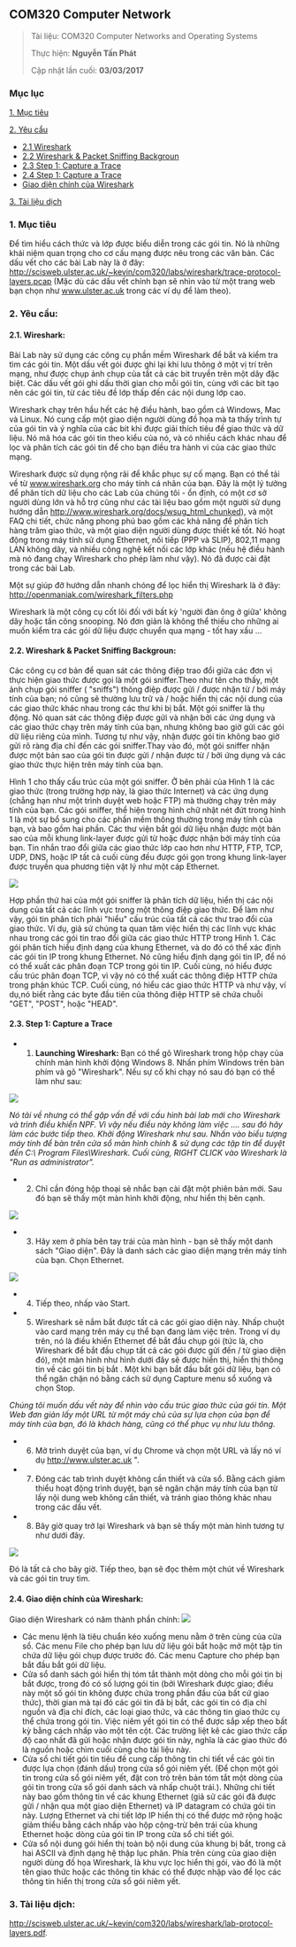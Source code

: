 ﻿## COM320 Computer Network

> Tài liệu: COM320 Computer Networks and Operating Systems
>
> Thực hiện: **Nguyễn Tấn Phát**
> 
> Cập nhật lần cuối: **03/03/2017**

### Mục lục
[1. Mục tiêu](#muctieu)

[2. Yêu cẩu](#yeucau)

- [2.1 Wireshark](#wireshark)
- [2.2 Wireshark & Packet Sniffing Backgroun](#sniffs)
- [2.3 Step 1: Capture a Trace](#thaotac)
- [2.4 Step 1: Capture a Trace](#thaotac)
- [Giao diện chính của Wireshark](#giaodien)

[3. Tài liệu dịch](#tailieu)



<a name="muctieu"></a>
### 1. Mục tiêu 
Để tìm hiểu cách thức và lớp được biểu diễn trong các gói tin. Nó là những khái niệm quan trọng cho cơ cấu mạng được nêu trong các văn bản.
Các dấu vết cho các bài Lab này là ở đây:
 http://scisweb.ulster.ac.uk/~kevin/com320/labs/wireshark/trace-protocol-layers.pcap
(Mặc dù các dấu vết chính bạn sẽ nhìn vào từ một trang web bạn chọn như www.ulster.ac.uk trong các ví dụ để làm theo).

<a name="yeucau"></a>
### 2. Yêu cầu:

<a name="wireshark"></a>
#### 2.1. Wireshark:

Bài Lab này sử dụng các công cụ phần mềm Wireshark để bắt và kiểm tra tìm các gói tin. Một dấu vết gói được ghi lại khi lưu thông ở một vị trí trên mạng, như được chụp ảnh chụp của tất cả các bit truyền trên một dây đặc biệt. Các dấu vết gói ghi dấu thời gian cho mỗi gói tin, cùng với các bit tạo nên các gói tin, từ các tiêu đề lớp thấp đến các nội dung lớp cao. 

Wireshark chạy trên hầu hết các hệ điều hành, bao gồm cả Windows, Mac và Linux. Nó cung cấp một giao diện người dùng đồ họa mà ta thấy trình tự của gói tin và ý nghĩa của các bit khi được giải thích tiêu đề giao thức và dữ liệu. Nó mã hóa các gói tin theo kiểu của nó, và có nhiều cách khác nhau để lọc và phân tích các gói tin để cho bạn điều tra hành vi của các giao thức mạng.

Wireshark được sử dụng rộng rãi để khắc phục sự cố mạng. Bạn có thể tải về từ www.wireshark.org cho máy tính cá nhân của bạn. Đây là một lý tưởng để phân tích dữ liệu  cho các Lab của chúng tôi - ổn định, có một cơ sở người dùng lớn và hỗ trợ cũng như các tài liệu bao gồm một người sử dụng hướng dẫn http://www.wireshark.org/docs/wsug_html_chunked), và một FAQ chi tiết, chức năng phong phú bao gồm các khả năng để phân tích hàng trăm giao thức, và một giao diện người dùng được thiết kế tốt. Nó hoạt động trong máy tính sử dụng Ethernet, nối tiếp (PPP và SLIP), 802,11 mạng LAN không dây, và nhiều công nghệ kết nối các lớp khác (nếu hệ điều hành mà nó đang chạy Wireshark cho phép làm như vậy). Nó đã được cài đặt trong các bài Lab.

Một sự giúp đỡ hướng dẫn nhanh chóng để lọc hiển thị Wireshark là ở đây: http://openmaniak.com/wireshark_filters.php



Wireshark là một công cụ cốt lõi đối với bất kỳ 'người đàn ông ở giữa' không dây hoặc tấn công snooping. Nó đơn giản là không thể thiếu cho những ai muốn kiểm tra các gói dữ liệu được chuyển qua mạng - tốt hay xấu ...

#### 2.2. Wireshark & Packet Sniffing Backgroun:
Các công cụ cơ bản để quan sát các thông điệp trao đổi giữa các đơn vị thực hiện giao thức được gọi là một gói sniffer.Theo như tên cho thấy, một ảnh chụp gói sniffer ( "sniffs") thông điệp được gửi /  được nhận từ / bởi máy tính của bạn; nó cũng sẽ thường lưu trữ và / hoặc hiển thị các nội dung của các giao thức khác nhau trong các thư  khi bị bắt. Một gói sniffer là thụ động. Nó quan sát các thông điệp được gửi và nhận bởi các ứng dụng và các giao thức chạy trên máy tính của bạn, nhưng không bao giờ gửi các gói dữ liệu riêng của mình. Tương tự như vậy, nhận được gói tin không bao giờ gửi rõ ràng địa chỉ đến các gói sniffer.Thay vào đó, một gói sniffer nhận được một bản sao của gói tin được gửi / nhận được từ / bởi ứng dụng và các giao thức thực hiện trên máy tính của bạn. 

Hình 1 cho thấy cấu trúc của một gói sniffer. Ở bên phải của Hình 1 là các giao thức (trong trường hợp này, là giao thức Internet) và các ứng dụng (chẳng hạn như một trình duyệt web hoặc FTP) mà thường chạy trên máy tính của bạn. Các gói sniffer, thể hiện trong hình chữ nhật nét đứt trong hình 1 là một sự bổ sung cho các phần mềm thông thường trong máy tính của bạn, và bao gồm hai phần. Các thư viện bắt gói dữ liệu nhận được một bản sao của mỗi khung link-layer được gửi từ hoặc được nhận bởi máy tính của bạn. Tin nhắn trao đổi giữa các giao thức lớp cao hơn như HTTP, FTP, TCP, UDP, DNS, hoặc IP tất cả cuối cùng đều được gói gọn trong khung link-layer được truyền qua phương tiện vật lý như một cáp Ethernet.

![](http://i.imgur.com/2OzVb7p.png)

Hợp phần thứ hai của một gói sniffer là phân tích dữ liệu, hiển thị các nội dung của tất cả các lĩnh vực trong một thông điệp giao thức. Để làm như vậy, gói tin phân tích  phải "hiểu" cấu trúc của tất cả các thư trao đổi của giao thức. Ví dụ, giả sử chúng ta quan tâm việc hiển thị các lĩnh vực khác nhau trong các gói tin trao đổi giữa các giao thức HTTP trong Hình 1. Các gói phân tích hiểu định dạng của khung Ethernet, và do đó có thể xác định các gói tin IP trong khung Ethernet. Nó cũng hiểu định dạng gói tin IP, để nó có thể xuất các phân đoạn TCP trong gói tin IP. Cuối cùng, nó hiểu được cấu trúc phân đoạn TCP, vì vậy nó có thể xuất các thông điệp HTTP chứa trong phân khúc TCP. Cuối cùng, nó hiểu các giao thức HTTP và như vậy, ví dụ,nó biết rằng các byte đầu tiên của thông điệp HTTP sẽ chứa chuỗi "GET", "POST", hoặc "HEAD".

<a name="sniffs"></a>
#### 2.3. Step 1: Capture a Trace 

- 1. **Launching Wireshark:**
Bạn có thể gõ Wireshark trong hộp chạy của chính màn hình khởi động Windows 8. Nhấn phím Windows trên bàn phím và gõ "Wireshark". Nếu sự cố khi chạy nó sau đó bạn có thể làm như sau:

![](http://i.imgur.com/nDiF5vv.png)

 *Nó tải về nhưng có thể gặp vấn đề với cấu hình bài lab mới cho Wireshark và trình điều khiển NPF. Vì vậy nếu điều này không làm việc .... sau đó hãy làm các bước tiếp theo. Khởi động Wireshark như sau. Nhấn vào biểu tượng máy tính để bàn trên cửa sổ màn hình chính & sử dụng các tập tin để duyệt đến C:\ Program Files\Wireshark. Cuối cùng, RIGHT CLICK vào Wireshark là "Run as administrator".*

- 2. Chỉ cần đóng hộp thoại sẽ nhắc bạn cài đặt một phiên bản mới. Sau đó bạn sẽ thấy một màn hình khởi động, như hiển thị bên cạnh.
 
 ![](http://i.imgur.com/OnV1L2c.png)
 
- 3. Hãy xem ở phía bên tay trái của màn hình - bạn sẽ thấy một danh sách "Giao diện". Đây là danh sách các giao diện mạng trên máy tính của bạn. Chọn Ethernet.

![](http://i.imgur.com/GLBZyLr.png)

- 4. Tiếp theo, nhấp vào Start.
- 5. Wireshark sẽ nắm bắt được tất cả các gói giao diện này. Nhấp chuột vào card mạng trên máy cụ thể bạn đang làm việc trên. Trong ví dụ trên, nó là điều khiển Ethernet để bắt đầu chụp gói (tức là, cho Wireshark để bắt đầu chụp tất cả các gói được gửi đến / từ giao diện đó), một màn hình như hình dưới đây sẽ được hiển thị, hiển thị thông tin về các gói tin bị bắt . Một khi bạn bắt đầu bắt gói dữ liệu, bạn có thể ngăn chặn nó bằng cách sử dụng Capture menu sổ xuống và chọn Stop.

*Chúng tôi muốn dấu vết này để nhìn vào cấu trúc giao thức của gói tin. Một Web đơn giản lấy một URL từ một máy chủ của sự lựa chọn của bạn để máy tính của bạn, đó là khách hàng, cũng có thể phục vụ như lưu thông.*

- 6. Mở trình duyệt của bạn, ví dụ Chrome và chọn một URL và lấy nó ví dụ http://www.ulster.ac.uk ".

- 7. Đóng các tab trình duyệt không cần thiết và cửa sổ. Bằng cách giảm thiểu hoạt động trình duyệt, bạn sẽ ngăn chặn máy tính của bạn từ lấy nội dung web không cần thiết, và tránh giao thông khác nhau trong các dấu vết.
- 8. Bây giờ quay trở lại Wireshark và bạn sẽ thấy một màn hình tương tự như dưới đây.

![](http://i.imgur.com/lb8qsS2.png)

Đó là tất cả cho bây giờ. Tiếp theo, bạn sẽ đọc thêm một chút về Wireshark và các gói tin truy tìm.

<a name="giaodien"></a>
#### 2.4. Giao diện chính của Wireshark:

Giao diện Wireshark có năm thành phần chính:
![](http://i.imgur.com/DbMICy5.png)

- Các menu lệnh là tiêu chuẩn kéo xuống menu nằm ở trên cùng của cửa sổ. Các menu File cho phép bạn lưu dữ liệu gói bắt hoặc mở một tập tin chứa dữ liệu gói chụp được trước đó. Các menu Capture cho phép bạn bắt đầu bắt gói dữ liệu.
- Cửa sổ  danh sách gói hiển thị tóm tắt thành một dòng cho mỗi gói tin bị bắt được, trong đó có số lượng gói tin (bởi Wireshark được giao; điều này một số gói tin không được  chứa trong phần đầu của bất cứ giao thức), thời gian mà tại đó các gói tin đã bị bắt, các gói tin có địa chỉ nguồn và địa chỉ đích, các loại giao thức, và các thông tin giao thức cụ thể chứa trong gói tin. Việc niêm yết gói tin có thể được sắp xếp theo bất kỳ bằng cách nhấp vào một tên cột. Các trường liệt kê các giao thức cấp độ cao nhất đã gửi hoặc nhận được gói tin này, nghĩa là các giao thức đó là nguồn hoặc chìm cuối cùng cho tài liệu này.
- Cửa sổ chi tiết gói tin tiêu đề cung cấp thông tin chi tiết về các gói tin được lựa chọn (đánh dấu) trong cửa sổ gói niêm yết. (Để chọn một gói tin trong cửa sổ gói niêm yết, đặt con trỏ trên bản tóm tắt một dòng của gói tin trong cửa sổ gói danh sách và nhấp chuột trái.). Những chi tiết này bao gồm thông tin về các khung Ethernet (giả sử các gói đã được gửi / nhận qua một giao diện Ethernet) và IP datagram có chứa gói tin này. Lượng Ethernet và chi tiết lớp IP hiển thị có thể được mở rộng hoặc giảm thiểu bằng cách nhấp vào hộp cộng-trừ bên trái của khung Ethernet hoặc dòng của gói tin IP trong cửa sổ chi tiết gói.
- Cửa sổ  nội dung gói hiển thị toàn bộ nội dung của khung bị bắt, trong cả hai ASCII và định dạng hệ thập lục phân. Phía trên cùng của giao diện người dùng đồ họa Wireshark, là khu vực lọc hiển thị gói, vào đó là một tên giao thức hoặc các thông tin khác có thể được nhập vào để lọc các thông tin hiển thị trong cửa sổ gói niêm yết.

<a name="tailieu"></a>
### 3. Tài liệu dịch:

http://scisweb.ulster.ac.uk/~kevin/com320/labs/wireshark/lab-protocol-layers.pdf. 




